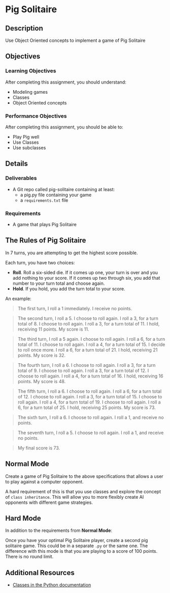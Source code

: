 # Pig Solitaire

## Description

Use Object Oriented concepts to implement a game of Pig Solitaire

## Objectives

### Learning Objectives

After completing this assignment, you should understand:

* Modeling games
* Classes
* Object Oriented concepts

### Performance Objectives

After completing this assignment, you should be able to:

* Play Pig well
* Use Classes
* Use subclasses

## Details

### Deliverables

* A Git repo called pig-solitaire containing at least:
  * a pig.py file containing your game
  * a `requirements.txt` file

### Requirements

* A game that plays Pig Solitaire

## The Rules of Pig Solitaire

In 7 turns, you are attempting to get the highest score possible.

Each turn, you have two choices:

* __Roll__. Roll a six-sided die. If it comes up one, your turn is over and you add nothing to your score. If it comes up two through six, you add that number to your turn total and choose again.
* __Hold__. If you hold, you add the turn total to your score.

An example:

> The first turn, I roll a 1 immediately. I receive no points.

> The second turn, I roll a 5. I choose to roll again. I roll a 3, for a turn total of 8. I choose to roll again. I roll a 3, for a turn total of 11. I hold, receiving 11 points. My score is 11.

> The third turn, I roll a 5 again. I choose to roll again. I roll a 6, for a turn total of 11. I choose to roll again. I roll a 4, for a turn total of 15. I decide to roll once more. I roll a 6, for a turn total of 21. I hold, receiving 21 points. My score is 32.

> The fourth turn, I roll a 6. I choose to roll again. I roll a 3, for a turn total of 9. I choose to roll again. I roll a 3, for a turn total of 12. I choose to roll again. I roll a 4, for a turn total of 16. I hold, receiving 16 points. My score is 48.

> The fifth turn, I roll a 6. I choose to roll again. I roll a 6, for a turn total of 12. I choose to roll again. I roll a 3, for a turn total of 15. I choose to roll again. I roll a 4, for a turn total of 19. I choose to roll again. I roll a 6, for a turn total of 25. I hold, receiving 25 points. My score is 73.

> The sixth turn, I roll a 6. I choose to roll again. I roll a 1, and receive no points.

> The seventh turn, I roll a 5. I choose to roll again. I roll a 1, and receive no points.

> My final score is 73.

## Normal Mode

Create a game of Pig Solitaire to the above specifications that allows a user to play against a computer opponent.

A hard requirement of this is that you use classes and explore the concept of `class inheritance`.  This will allow
you to more flexibly create AI opponents with different game strategies.

## Hard Mode

In addition to the requirements from **Normal Mode**:

Once you have your optimal Pig Solitaire player, create a second pig solitaire game. This could be in a separate `.py` or
the same one. The difference with this mode is that you are playing to a score of 100 points. There is no round limit.

## Additional Resources

* [Classes in the Python documentation](https://docs.python.org/3/tutorial/classes.html#class-objects)

